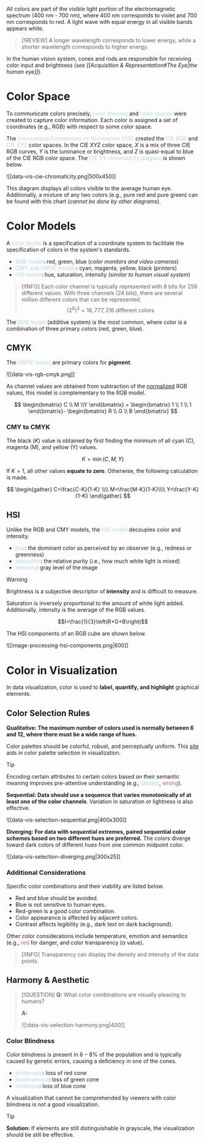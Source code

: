 All colors are part of the visible light portion of the electromagnetic spectrum (400 nm - 700 nm), where 400 nm corresponds to violet and 700 nm corresponds to red. A light wave with equal energy in all visible bands appears white.

> [!REVIEW]
> A longer wavelength corresponds to lower energy, while a shorter wavelength corresponds to higher energy.

In the human vision system, cones and rods are responsible for receiving color input and brightness (*see [[Acquisition & Representation#The Eye|the human eye]]*).



# Color Space
To communicate colors precisely, <span style = "color:lightblue">color theories</span> and <span style = "color:lightblue">color spaces</span> were created to capture color information. Each color is assigned a set of coordinates (e.g., RGB) with respect to some color space.

The <span style = "color:lightblue">International Commission on Illumination (CIE)</span> created the <span style = "color:lightblue">CIE RGB</span> and <span style = "color:lightblue">CIE XYZ</span> color spaces. In the CIE XYZ color space, $X$ is a mix of three CIE RGB curves, $Y$ is the luminance or brightness, and $Z$ is quasi-equal to blue of the CIE RGB color space. The <span style = "color:lightblue">CIE XY chromaticity diagram</span> is shown below.

![[data-vis-cie-chromaticity.png|500x450]]

This diagram displays all colors visible to the average human eye. Additionally, a mixture of any two colors (e.g., pure red and pure green) can be found with this chart (*cannot be done by other diagrams*).

# Color Models
A <span style = "color:lightblue">color model</span> is a specification of a coordinate system to facilitate the specification of colors in the system's standards.
- <span style = "color:lightblue">RGB model</span>: red, green, blue (*color monitors and video cameras*)
- <span style = "color:lightblue">CMY and CMYK models</span>: cyan, magenta, yellow, black (*printers*)
- <span style = "color:lightblue">HSI model</span>: hue, saturation, intensity (*similar to human visual system*)

> [!INFO]
> Each color channel is typically represented with 8 bits for 256 different values. With three channels (24 bits), there are several million different colors that can be represented.
> $$
> \left(2^8\right)^3=16,777,216 \text{ different colors}
> $$

The <span style = "color:lightblue">RGB model</span> (additive system) is the most common, where color is a combination of three primary colors (red, green, blue).

## CMYK
The <span style = "color:lightblue">CMYK model</span> are primary colors for **pigment**.

![[data-vis-rgb-cmyk.png]]

As channel values are obtained from subtraction of the <u>normalized</u> RGB values, this model is complementary to the RGB model.

$$
\begin{bmatrix}
	C \\ M \\Y
\end{bmatrix} = 
\begin{bmatrix}
	1 \\ 1 \\ 1
\end{bmatrix}-
\begin{bmatrix}
	R \\ G \\ B
\end{bmatrix}
$$

### CMY to CMYK
The black ($K$) value is obtained by first finding the minimum of all cyan (C), magenta (M), and yellow (Y) values.

$$K=\min(C,M,Y)$$

If $K=1$, all other values **equate to zero**. Otherwise, the following calculation is made.

$$
\begin{gather}
	C=\frac{C-K}{1-K} \\\\
	M=\frac{M-K}{1-K}\\\\
	Y=\frac{Y-K}{1-K}
\end{gather}
$$

## HSI
Unlike the RGB and CMY models, the <span style = "color:lightblue">HSI model</span> decouples color and intensity.
- <span style = "color:lightblue">hue</span>: the dominant color as perceived by an observer (e.g., redness or greenness)
- <span style = "color:lightblue">saturation</span>: the relative purity (i.e., how much white light is mixed)
- <span style = "color:lightblue">intensity</span>: gray level of the image

> [!WARNING]
> Brightness is a subjective descriptor of **intensity** and is difficult to measure.

Saturation is inversely proportional to the amount of white light added. Additionally, intensity is the average of the RGB values.

$$I=\frac{1}{3}\left(R+G+B\right)$$

The HSI components of an RGB cube are shown below.

![[image-processing-hsi-components.png|600]]

# Color in Visualization

In data visualization, color is used to **label, quantify, and highlight** graphical elements.

## Color Selection Rules

**Qualitative: The maximum number of colors used is normally between 6 and 12, where there must be a wide range of hues.**

Color palettes should be colorful, robust, and perceptually uniform. This [site](https://colorbrewer2.org/#type=sequential&scheme=BuGn&n=3) aids in color palette selection in visualization.

> [!TIP]
> Encoding certain attributes to certain colors based on their semantic meaning improves pre-attentive understanding (e.g., <span style = "color:lightgreen">correct</span>, <span style = "color:indianred">wrong</span>).

**Sequential: Data should use a sequence that varies monotonically of at least one of the color channels**. Variation in saturation or lightness is also effective.

![[data-vis-selection-sequential.png|400x300]]

**Diverging: For data with sequential extremes, paired sequential color schemes based on two different hues are preferred.** The colors diverge toward dark colors of different hues from one common midpoint color.

![[data-vis-selection-diverging.png|300x25]]

### Additional Considerations

Specific color combinations and their viability are listed below.
- Red and blue should be avoided.
- Blue is not sensitive to human eyes.
- Red-green is a good color combination.
- Color appearance is affected by adjacent colors.
- Contrast affects legibility (e.g., dark text on dark background).

Other color considerations include temperature, emotion and semantics (e.g., <span style = "color:indianred">red</span> for danger, and color transparency ($\alpha$ value).

> [!INFO]
> Transparency can display the density and intensity of the data points.

## Harmony & Aesthetic

> [!QUESTION]
> **Q:** What color combinations are visually pleasing to humans?
> 
> **A:**
> 
> ![[data-vis-selection-harmony.png|400]]

### Color Blindness

Color blindness is present in $6-8\%$ of the population and is typically caused by genetic errors, causing a deficiency in one of the cones.
- <span style = "color:lightblue">protanopia</span>: loss of red cone
- <span style = "color:lightblue">deuteranopia</span>: loss of green cone
- <span style = "color:lightblue">tritanopia</span>: loss of blue cone

A visualization that cannot be comprehended by viewers with color blindness is not a good visualization.

> [!TIP]
> **Solution:** If elements are still distinguishable in grayscale, the visualization should be still be effective.

